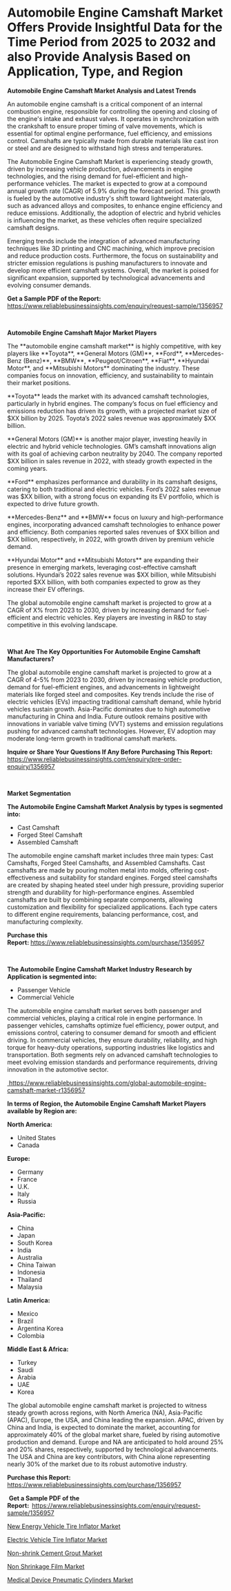 <p><h1>Automobile Engine Camshaft Market Offers Provide Insightful Data for the Time Period from 2025 to 2032 and also Provide Analysis Based on Application, Type, and Region</h1></p><p><strong>Automobile Engine Camshaft Market Analysis and Latest Trends</strong></p>
<p><p>An automobile engine camshaft is a critical component of an internal combustion engine, responsible for controlling the opening and closing of the engine's intake and exhaust valves. It operates in synchronization with the crankshaft to ensure proper timing of valve movements, which is essential for optimal engine performance, fuel efficiency, and emissions control. Camshafts are typically made from durable materials like cast iron or steel and are designed to withstand high stress and temperatures.</p><p>The Automobile Engine Camshaft Market is experiencing steady growth, driven by increasing vehicle production, advancements in engine technologies, and the rising demand for fuel-efficient and high-performance vehicles. The market is expected to grow at a compound annual growth rate (CAGR) of 5.9% during the forecast period. This growth is fueled by the automotive industry's shift toward lightweight materials, such as advanced alloys and composites, to enhance engine efficiency and reduce emissions. Additionally, the adoption of electric and hybrid vehicles is influencing the market, as these vehicles often require specialized camshaft designs.</p><p>Emerging trends include the integration of advanced manufacturing techniques like 3D printing and CNC machining, which improve precision and reduce production costs. Furthermore, the focus on sustainability and stricter emission regulations is pushing manufacturers to innovate and develop more efficient camshaft systems. Overall, the market is poised for significant expansion, supported by technological advancements and evolving consumer demands.</p></p>
<p><strong>Get a Sample PDF of the Report:&nbsp;</strong> <a href="https://www.reliablebusinessinsights.com/enquiry/request-sample/1356957?utm_campaign=1113&utm_medium=2&utm_source=Github&utm_content=ia&utm_term=23012025&utm_id=automobile-engine-camshaft">https://www.reliablebusinessinsights.com/enquiry/request-sample/1356957</a></p>
<p>&nbsp;</p>
<p><strong>Automobile Engine Camshaft Major Market Players</strong></p>
<p><p>The **automobile engine camshaft market** is highly competitive, with key players like **Toyota**, **General Motors (GM)**, **Ford**, **Mercedes-Benz (Benz)**, **BMW**, **Peugeot/Citroen**, **Fiat**, **Hyundai Motor**, and **Mitsubishi Motors** dominating the industry. These companies focus on innovation, efficiency, and sustainability to maintain their market positions.</p><p>**Toyota** leads the market with its advanced camshaft technologies, particularly in hybrid engines. The company’s focus on fuel efficiency and emissions reduction has driven its growth, with a projected market size of $XX billion by 2025. Toyota’s 2022 sales revenue was approximately $XX billion.</p><p>**General Motors (GM)** is another major player, investing heavily in electric and hybrid vehicle technologies. GM’s camshaft innovations align with its goal of achieving carbon neutrality by 2040. The company reported $XX billion in sales revenue in 2022, with steady growth expected in the coming years.</p><p>**Ford** emphasizes performance and durability in its camshaft designs, catering to both traditional and electric vehicles. Ford’s 2022 sales revenue was $XX billion, with a strong focus on expanding its EV portfolio, which is expected to drive future growth.</p><p>**Mercedes-Benz** and **BMW** focus on luxury and high-performance engines, incorporating advanced camshaft technologies to enhance power and efficiency. Both companies reported sales revenues of $XX billion and $XX billion, respectively, in 2022, with growth driven by premium vehicle demand.</p><p>**Hyundai Motor** and **Mitsubishi Motors** are expanding their presence in emerging markets, leveraging cost-effective camshaft solutions. Hyundai’s 2022 sales revenue was $XX billion, while Mitsubishi reported $XX billion, with both companies expected to grow as they increase their EV offerings.</p><p>The global automobile engine camshaft market is projected to grow at a CAGR of X% from 2023 to 2030, driven by increasing demand for fuel-efficient and electric vehicles. Key players are investing in R&D to stay competitive in this evolving landscape.</p></p>
<p>&nbsp;</p>
<p><strong>What Are The Key Opportunities For Automobile Engine Camshaft Manufacturers?</strong></p>
<p><p>The global automobile engine camshaft market is projected to grow at a CAGR of 4-5% from 2023 to 2030, driven by increasing vehicle production, demand for fuel-efficient engines, and advancements in lightweight materials like forged steel and composites. Key trends include the rise of electric vehicles (EVs) impacting traditional camshaft demand, while hybrid vehicles sustain growth. Asia-Pacific dominates due to high automotive manufacturing in China and India. Future outlook remains positive with innovations in variable valve timing (VVT) systems and emission regulations pushing for advanced camshaft technologies. However, EV adoption may moderate long-term growth in traditional camshaft markets.</p></p>
<p><strong>Inquire or Share Your Questions If Any Before Purchasing This Report:</strong> <a href="https://www.reliablebusinessinsights.com/enquiry/pre-order-enquiry/1356957?utm_campaign=1113&utm_medium=2&utm_source=Github&utm_content=ia&utm_term=23012025&utm_id=automobile-engine-camshaft">https://www.reliablebusinessinsights.com/enquiry/pre-order-enquiry/1356957</a></p>
<p>&nbsp;</p>
<p><strong>Market Segmentation</strong></p>
<p><strong>The Automobile Engine Camshaft Market Analysis by types is segmented into:</strong></p>
<p><ul><li>Cast Camshaft</li><li>Forged Steel Camshaft</li><li>Assembled Camshaft</li></ul></p>
<p><p>The automobile engine camshaft market includes three main types: Cast Camshafts, Forged Steel Camshafts, and Assembled Camshafts. Cast camshafts are made by pouring molten metal into molds, offering cost-effectiveness and suitability for standard engines. Forged steel camshafts are created by shaping heated steel under high pressure, providing superior strength and durability for high-performance engines. Assembled camshafts are built by combining separate components, allowing customization and flexibility for specialized applications. Each type caters to different engine requirements, balancing performance, cost, and manufacturing complexity.</p></p>
<p><strong>Purchase this Report:&nbsp;</strong><a href="https://www.reliablebusinessinsights.com/purchase/1356957?utm_campaign=1113&utm_medium=2&utm_source=Github&utm_content=ia&utm_term=23012025&utm_id=automobile-engine-camshaft">https://www.reliablebusinessinsights.com/purchase/1356957</a></p>
<p>&nbsp;</p>
<p><strong>The Automobile Engine Camshaft Market Industry Research by Application is segmented into:</strong></p>
<p><ul><li>Passenger Vehicle</li><li>Commercial Vehicle</li></ul></p>
<p><p>The automobile engine camshaft market serves both passenger and commercial vehicles, playing a critical role in engine performance. In passenger vehicles, camshafts optimize fuel efficiency, power output, and emissions control, catering to consumer demand for smooth and efficient driving. In commercial vehicles, they ensure durability, reliability, and high torque for heavy-duty operations, supporting industries like logistics and transportation. Both segments rely on advanced camshaft technologies to meet evolving emission standards and performance requirements, driving innovation in the automotive sector.</p></p>
<p><a href="https://www.reliablebusinessinsights.com/global-automobile-engine-camshaft-market-r1356957?utm_campaign=1113&utm_medium=2&utm_source=Github&utm_content=ia&utm_term=23012025&utm_id=automobile-engine-camshaft">&nbsp;https://www.reliablebusinessinsights.com/global-automobile-engine-camshaft-market-r1356957</a></p>
<p><strong>In terms of Region, the Automobile Engine Camshaft Market Players available by Region are:</strong></p>
<p>
    <p> <strong> North America: </strong>
        <ul>
            <li>United States</li>
            <li>Canada</li>
        </ul>
        </p> 
    <p> <strong> Europe: </strong>
        <ul>
            <li>Germany</li>
            <li>France</li>
            <li>U.K.</li>
            <li>Italy</li>
            <li>Russia</li>
        </ul>
        </p> 
    <p> <strong> Asia-Pacific: </strong>
        <ul>
            <li>China</li>
            <li>Japan</li>
            <li>South Korea</li>
            <li>India</li>
            <li>Australia</li>
            <li>China Taiwan</li>
            <li>Indonesia</li>
            <li>Thailand</li>
            <li>Malaysia</li>
        </ul>
        </p> 
    <p> <strong> Latin America: </strong>
        <ul>
            <li>Mexico</li>
            <li>Brazil</li>
            <li>Argentina Korea</li>
            <li>Colombia</li>
        </ul>
        </p> 
    <p> <strong> Middle East & Africa: </strong>
        <ul>
            <li>Turkey</li>
            <li>Saudi</li>
            <li>Arabia</li>
            <li>UAE</li>
            <li>Korea</li>
        </ul>
    </p>
    </p>
<p><p>The global automobile engine camshaft market is projected to witness steady growth across regions, with North America (NA), Asia-Pacific (APAC), Europe, the USA, and China leading the expansion. APAC, driven by China and India, is expected to dominate the market, accounting for approximately 40% of the global market share, fueled by rising automotive production and demand. Europe and NA are anticipated to hold around 25% and 20% shares, respectively, supported by technological advancements. The USA and China are key contributors, with China alone representing nearly 30% of the market due to its robust automotive industry.</p></p>
<p><strong>Purchase this Report: </strong><a href="https://www.reliablebusinessinsights.com/purchase/1356957?utm_campaign=1113&utm_medium=2&utm_source=Github&utm_content=ia&utm_term=23012025&utm_id=automobile-engine-camshaft">https://www.reliablebusinessinsights.com/purchase/1356957</a></p>
<p>&nbsp;<strong>Get a Sample PDF of the Report:&nbsp;&nbsp;</strong><a href="https://www.reliablebusinessinsights.com/enquiry/request-sample/1356957?utm_campaign=1113&utm_medium=2&utm_source=Github&utm_content=ia&utm_term=23012025&utm_id=automobile-engine-camshaft">https://www.reliablebusinessinsights.com/enquiry/request-sample/1356957</a></p>
<p><strong></strong></p>
<p><p><a href="https://github.com/edacruz6/Market-Research-Report-List-1/blob/main/new-energy-vehicle-tire-inflator-market.md?utm_campaign=1113&utm_medium=2&utm_source=Github&utm_content=ia&utm_term=23012025&utm_id=automobile-engine-camshaft">New Energy Vehicle Tire Inflator Market</a></p><p><a href="https://github.com/princessbartram3/Market-Research-Report-List-1/blob/main/electric-vehicle-tire-inflator-market.md?utm_campaign=1113&utm_medium=2&utm_source=Github&utm_content=ia&utm_term=23012025&utm_id=automobile-engine-camshaft">Electric Vehicle Tire Inflator Market</a></p><p><a href="https://www.linkedin.com/pulse/growth-journey-non-shrink-cement-grout-market-uncovering-64-cc7ce?utm_campaign=1113&utm_medium=2&utm_source=Github&utm_content=ia&utm_term=23012025&utm_id=automobile-engine-camshaft">Non-shrink Cement Grout Market</a></p><p><a href="https://www.linkedin.com/pulse/comprehensive-market-analysis-non-shrinkage-film-projected-vdqnc?utm_campaign=1113&utm_medium=2&utm_source=Github&utm_content=ia&utm_term=23012025&utm_id=automobile-engine-camshaft">Non Shrinkage Film Market</a></p><p><a href="https://www.linkedin.com/pulse/medical-device-pneumatic-cylinders-industry-insights-wrswc?utm_campaign=1113&utm_medium=2&utm_source=Github&utm_content=ia&utm_term=23012025&utm_id=automobile-engine-camshaft">Medical Device Pneumatic Cylinders Market</a></p></p>